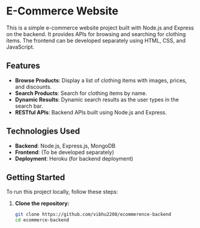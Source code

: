 # E-Commerce Website

This is a simple e-commerce website project built with Node.js and Express on the backend. It provides APIs for browsing and searching for clothing items. The frontend can be developed separately using HTML, CSS, and JavaScript.

## Features

- **Browse Products**: Display a list of clothing items with images, prices, and discounts.
- **Search Products**: Search for clothing items by name.
- **Dynamic Results**: Dynamic search results as the user types in the search bar.
- **RESTful APIs**: Backend APIs built using Node.js and Express.

## Technologies Used

- **Backend**: Node.js, Express.js, MongoDB
- **Frontend**: (To be developed separately)
- **Deployment**: Heroku (for backend deployment)

## Getting Started

To run this project locally, follow these steps:

1. **Clone the repository:**

   ```bash
   git clone https://github.com/vibhu2208/ecommerence-backend
   cd ecommerce-backend
